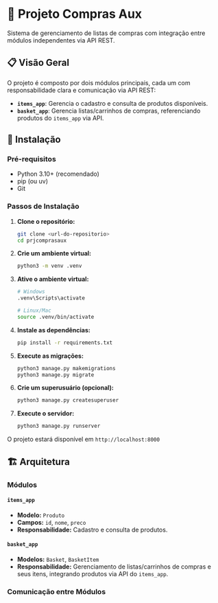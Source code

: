 # 🛒 Projeto Compras Aux

Sistema de gerenciamento de listas de compras com integração entre módulos independentes via API REST.

## 📋 Visão Geral

O projeto é composto por dois módulos principais, cada um com responsabilidade clara e comunicação via API REST:

- **`items_app`**: Gerencia o cadastro e consulta de produtos disponíveis.
- **`basket_app`**: Gerencia listas/carrinhos de compras, referenciando produtos do `items_app` via API.

## 🚀 Instalação

### Pré-requisitos

- Python 3.10+ (recomendado)
- pip (ou uv)
- Git

### Passos de Instalação

1. **Clone o repositório:**
   ```bash
   git clone <url-do-repositorio>
   cd prjcomprasaux
   ```

2. **Crie um ambiente virtual:**
   ```bash
   python3 -m venv .venv
   ```

3. **Ative o ambiente virtual:**
   ```bash
   # Windows
   .venv\Scripts\activate

   # Linux/Mac
   source .venv/bin/activate
   ```

4. **Instale as dependências:**
   ```bash
   pip install -r requirements.txt
   ```

5. **Execute as migrações:**
   ```bash
   python3 manage.py makemigrations
   python3 manage.py migrate
   ```

6. **Crie um superusuário (opcional):**
   ```bash
   python3 manage.py createsuperuser
   ```

7. **Execute o servidor:**
   ```bash
   python3 manage.py runserver
   ```

O projeto estará disponível em `http://localhost:8000`

## 🏗️ Arquitetura

### Módulos

#### `items_app`
- **Modelo:** `Produto`
- **Campos:** `id`, `nome`, `preco`
- **Responsabilidade:** Cadastro e consulta de produtos.

#### `basket_app`
- **Modelos:** `Basket`, `BasketItem`
- **Responsabilidade:** Gerenciamento de listas/carrinhos de compras e seus itens, integrando produtos via API do `items_app`.

### Comunicação entre Módulos
